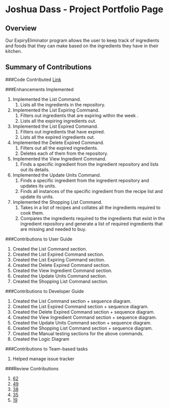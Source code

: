 # Joshua Dass - Project Portfolio Page

## Overview
Our ExpiryEliminator program allows the user to keep track of ingredients and foods that they can make based on the ingredients they have in their kitchen.

## Summary of Contributions

###Code Contributed
[Link](https://nus-cs2113-ay2122s1.github.io/tp-dashboard/?search=&sort=groupTitle&sortWithin=title&timeframe=commit&mergegroup=&groupSelect=groupByRepos&breakdown=true&checkedFileTypes=docs~functional-code~test-code~other&since=2021-09-25&tabOpen=true&tabType=authorship&zFR=false&tabAuthor=JoshHDs&tabRepo=AY2122S1-CS2113-T16-3%2Ftp%5Bmaster%5D&authorshipIsMergeGroup=false&authorshipFileTypes=docs~functional-code~test-code&authorshipIsBinaryFileTypeChecked=false)

###Enhancements Implemented
1. Implemented the List Command.
   1. Lists all the ingredients in the repository.
2. Implemented the List Expiring Command.
   1. Filters out ingredients that are expiring within the week .
   2. Lists all the expiring ingredients out.
3. Implemented the List Expired Command.
   1. Filters out ingredients that have expired.
   2. Lists all the expired ingredients out.
4. Implemented the Delete Expired Command.
   1. Filters out all the expired ingredients.
   2. Deletes each of them from the repository.
5. Implemented the View Ingredient Command.
   1. Finds a specific ingredient from the ingredient repository and lists out its details.
6. Implemented  the Update Units Command.
   1. Finds a specific ingredient from the ingredient repository and updates its units.
   2. Finds all instances of the specific ingredient from the recipe list and update its units.
7. Implemented the Shopping List Command.
   1. Takes in a list of recipes and collates all the ingredients required to cook them.
   2. Compares the ingredients required to the ingredients that exist in the ingredient repository and generate a list of required ingredients that are missing and needed to buy.

###Contributions to User Guide
1.	Created the List Command section.
2.	Created the List Expired Command section.
3.	Created the List Expiring Command section.
4.	Created the Delete Expired Command section.
5.	Created the View Ingredient Command section.
6.	Created the Update Units Command section.
7.	Created the Shopping List Command section.

###Contributions to Developer Guide
1. Created the List Command section + sequence diagram.
2. Created the List Expired Command section + sequence diagram.
3. Created the Delete Expired Command section + sequence diagram.
4. Created the View Ingredient Command section + sequence diagram.
5. Created the Update Units Command section + sequence diagram.
6. Created the Shopping List Command section + sequence diagram.
7. Created the Manual testing sections for the above commands.
8. Created the Logic Diagram

###Contributions to Team-based tasks
1. Helped manage issue tracker

###Review Contributions
1. [62](https://github.com/AY2122S1-CS2113-T16-3/tp/pull/62)
2. [49](https://github.com/AY2122S1-CS2113-T16-3/tp/pull/49)
3. [38](https://github.com/AY2122S1-CS2113-T16-3/tp/pull/38)
4. [35](https://github.com/AY2122S1-CS2113-T16-3/tp/pull/35)
5. [19](https://github.com/AY2122S1-CS2113-T16-3/tp/pull/19)

